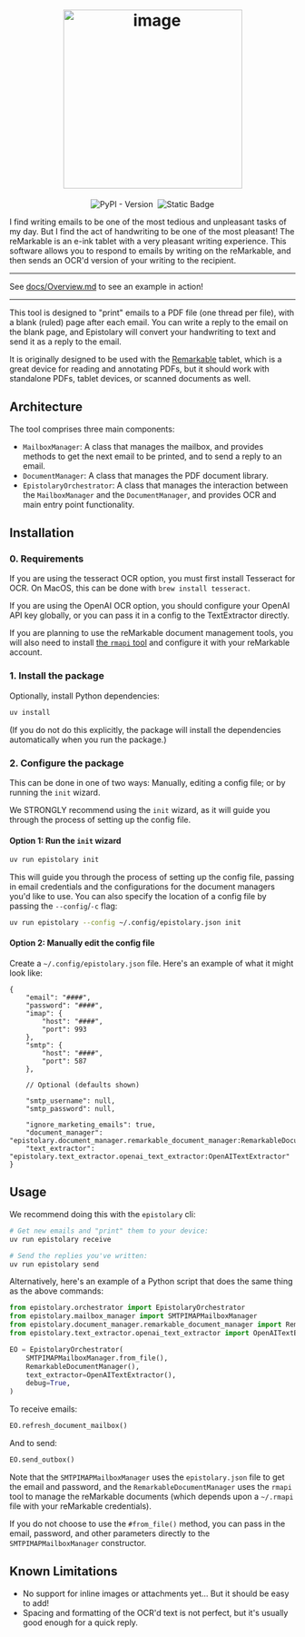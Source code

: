 <h1 align=center><img width="315" alt="image" src="https://github.com/user-attachments/assets/a63afee8-a634-4a04-87d9-932f72b1dac9"></h1>

<p align=center><img alt="PyPI - Version" src="https://img.shields.io/pypi/v/epistolary?style=for-the-badge">&nbsp; <img alt="Static Badge" src="https://img.shields.io/badge/%F0%9F%92%8C-Epistolary-beige?style=for-the-badge&label=Written%20by%20Hand">
</p>

I find writing emails to be one of the most tedious and unpleasant tasks of my day. But I find the act of handwriting to be one of the most pleasant! The reMarkable is an e-ink tablet with a very pleasant writing experience. This software allows you to respond to emails by writing on the reMarkable, and then sends an OCR'd version of your writing to the recipient.

---

See [docs/Overview.md](docs/Overview.md) to see an example in action!

---

This tool is designed to "print" emails to a PDF file (one thread per file), with a blank (ruled) page after each email.
You can write a reply to the email on the blank page, and Epistolary will convert your handwriting to text and send it as a reply to the email.

It is originally designed to be used with the [Remarkable](https://remarkable.com/) tablet, which is a great device for reading and annotating PDFs, but it should work with standalone PDFs, tablet devices, or scanned documents as well.

## Architecture

The tool comprises three main components:

-   `MailboxManager`: A class that manages the mailbox, and provides methods to get the next email to be printed, and to send a reply to an email.
-   `DocumentManager`: A class that manages the PDF document library.
-   `EpistolaryOrchestrator`: A class that manages the interaction between the `MailboxManager` and the `DocumentManager`, and provides OCR and main entry point functionality.

## Installation

### 0. Requirements

If you are using the tesseract OCR option, you must first install Tesseract for OCR. On MacOS, this can be done with `brew install tesseract`.

If you are using the OpenAI OCR option, you should configure your OpenAI API key globally, or you can pass it in a config to the TextExtractor directly.

If you are planning to use the reMarkable document management tools, you will also need to install [the `rmapi` tool](https://github.com/juruen/rmapi) and configure it with your reMarkable account.

### 1. Install the package

Optionally, install Python dependencies:

```bash
uv install
```

(If you do not do this explicitly, the package will install the dependencies automatically when you run the package.)

### 2. Configure the package

This can be done in one of two ways: Manually, editing a config file; or by running the `init` wizard.

We STRONGLY recommend using the `init` wizard, as it will guide you through the process of setting up the config file.

#### Option 1: Run the `init` wizard

```bash
uv run epistolary init
```

This will guide you through the process of setting up the config file, passing in email credentials and the configurations for the document managers you'd like to use. You can also specify the location of a config file by passing the `--config`/`-c` flag:

```bash
uv run epistolary --config ~/.config/epistolary.json init
```

#### Option 2: Manually edit the config file

Create a `~/.config/epistolary.json` file. Here's an example of what it might look like:

```jsonc
{
    "email": "####",
    "password": "####",
    "imap": {
        "host": "####",
        "port": 993
    },
    "smtp": {
        "host": "####",
        "port": 587
    },

    // Optional (defaults shown)

    "smtp_username": null,
    "smtp_password": null,

    "ignore_marketing_emails": true,
    "document_manager": "epistolary.document_manager.remarkable_document_manager:RemarkableDocumentManager",
    "text_extractor": "epistolary.text_extractor.openai_text_extractor:OpenAITextExtractor"
}
```

## Usage

We recommend doing this with the `epistolary` cli:

```bash
# Get new emails and "print" them to your device:
uv run epistolary receive
```

```bash
# Send the replies you've written:
uv run epistolary send
```

Alternatively, here's an example of a Python script that does the same thing as the above commands:

```python
from epistolary.orchestrator import EpistolaryOrchestrator
from epistolary.mailbox_manager import SMTPIMAPMailboxManager
from epistolary.document_manager.remarkable_document_manager import RemarkableDocumentManager
from epistolary.text_extractor.openai_text_extractor import OpenAITextExtractor

EO = EpistolaryOrchestrator(
    SMTPIMAPMailboxManager.from_file(),
    RemarkableDocumentManager(),
    text_extractor=OpenAITextExtractor(),
    debug=True,
)

```

To receive emails:

```python
EO.refresh_document_mailbox()
```

And to send:

```python
EO.send_outbox()
```

Note that the `SMTPIMAPMailboxManager` uses the `epistolary.json` file to get the email and password, and the `RemarkableDocumentManager` uses the `rmapi` tool to manage the reMarkable documents (which depends upon a `~/.rmapi` file with your reMarkable credentials).

If you do not choose to use the `#from_file()` method, you can pass in the email, password, and other parameters directly to the `SMTPIMAPMailboxManager` constructor.

## Known Limitations

-   No support for inline images or attachments yet... But it should be easy to add!
-   Spacing and formatting of the OCR'd text is not perfect, but it's usually good enough for a quick reply.
